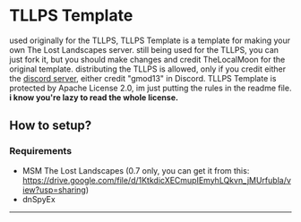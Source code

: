 # TLLPS Template

used originally for the TLLPS, TLLPS Template is a template for making your own The Lost Landscapes server.
still being used for the TLLPS, you can just fork it, but you should make changes and credit TheLocalMoon for the original template.
distributing the TLLPS is allowed, only if you credit either the [discord server](https://discord.gg/tmvFMkqSgf), either credit "gmod13" in Discord.
TLLPS Template is protected by Apache License 2.0, im just putting the rules in the readme file. **i know you're lazy to read the whole license.**

## How to setup?

### Requirements
- MSM The Lost Landscapes (0.7 only, you can get it from this: https://drive.google.com/file/d/1KtkdicXECmupIEmyhLQkvn_jMUrfubla/view?usp=sharing)
- dnSpyEx

----------
